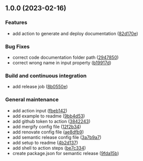 ## 1.0.0 (2023-02-16)


### Features

* add action to generate and deploy documentation ([82d170e](https://github.com/SmartOperatingBlock/documentation-ghp-action/commit/82d170ed64d3cb01d0ca1c5f17921fafa8f220a5))


### Bug Fixes

* correct code documentation folder path ([2947850](https://github.com/SmartOperatingBlock/documentation-ghp-action/commit/2947850e027b8d94390ae3145970c31829cd1293))
* correct wrong name in input property ([b19917d](https://github.com/SmartOperatingBlock/documentation-ghp-action/commit/b19917d18826c4e131231145028093af28b5c6a2))


### Build and continuous integration

* add release job ([8b0550e](https://github.com/SmartOperatingBlock/documentation-ghp-action/commit/8b0550e2e11808e0f7b88e2faa2c38bce16145f4))


### General maintenance

* add action input ([fbeb142](https://github.com/SmartOperatingBlock/documentation-ghp-action/commit/fbeb142694ed98da4878f0989e705030ee14f8c1))
* add example to readme ([9bb4d53](https://github.com/SmartOperatingBlock/documentation-ghp-action/commit/9bb4d53989c9afd9701eaab5aa7c8da7bb13db8c))
* add github token to action ([3842243](https://github.com/SmartOperatingBlock/documentation-ghp-action/commit/3842243f23b923fabdcc7e4c90e9060f4c62ade1))
* add mergify config file ([12f2b34](https://github.com/SmartOperatingBlock/documentation-ghp-action/commit/12f2b343d7e18bf46ba918b376685bffabafe3b9))
* add renovate config file ([ae8dfb9](https://github.com/SmartOperatingBlock/documentation-ghp-action/commit/ae8dfb9a1150a022001b7973ad0fac216d89480e))
* add semantic release config file ([3a7b9a7](https://github.com/SmartOperatingBlock/documentation-ghp-action/commit/3a7b9a749e7ddc3684f5544950fbf107e5db60e9))
* add setup to readme ([4b2d137](https://github.com/SmartOperatingBlock/documentation-ghp-action/commit/4b2d13744dc5ed3f25e0c28bdfd086906c41daff))
* add shell to action steps ([be7c334](https://github.com/SmartOperatingBlock/documentation-ghp-action/commit/be7c33419f053ab070c4f900b8a5e432e1a84743))
* create package.json for semantic release ([9fda15b](https://github.com/SmartOperatingBlock/documentation-ghp-action/commit/9fda15b54a648326dc33a83a907205aa80eb84ce))
